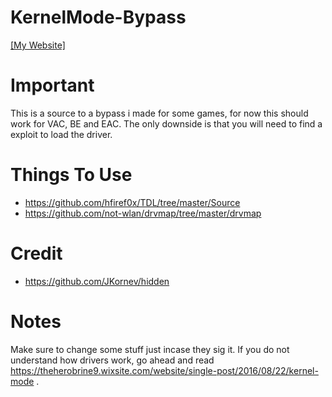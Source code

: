 # KernelMode-Bypass

[[My Website]](http://sagaanpillai.com/)

# Important
This is a source to a bypass i made for some games, for now this should work for VAC, BE and EAC. The only downside is that you will need to find a exploit to load the driver.

# Things To Use
- https://github.com/hfiref0x/TDL/tree/master/Source
- https://github.com/not-wlan/drvmap/tree/master/drvmap

# Credit
- https://github.com/JKornev/hidden

# Notes

Make sure to change some stuff just incase they sig it. If you do not understand how drivers work, go ahead and read https://theherobrine9.wixsite.com/website/single-post/2016/08/22/kernel-mode . 




